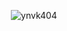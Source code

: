 <p align="center">
  <img src="https://komarev.com/ghpvc/?username=ynvk404&label=Profile+views&color=blue&style=flat" alt="ynvk404" />
</p>
